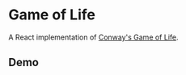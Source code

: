 # Game of Life

A React implementation of [Conway's Game of Life](https://en.wikipedia.org/wiki/Conway%27s_Game_of_Life).

## Demo


